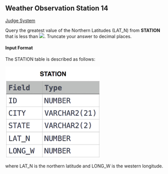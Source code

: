 ## Weather Observation Station 14

[Judge System](https://www.hackerrank.com/challenges/weather-observation-station-14/problem)

Query the greatest value of the Northern Latitudes (LAT_N) from **STATION** that is less than <img src="https://latex.codecogs.com/svg.latex?\Large&space;137.2345">. Truncate your answer to  decimal places.

#### Input Format

The STATION table is described as follows:

![](https://github.com/andy489/Database/blob/master/assets/Weather%20Observation%20Station%201.jpg)

where LAT_N is the northern latitude and LONG_W is the western longitude.
